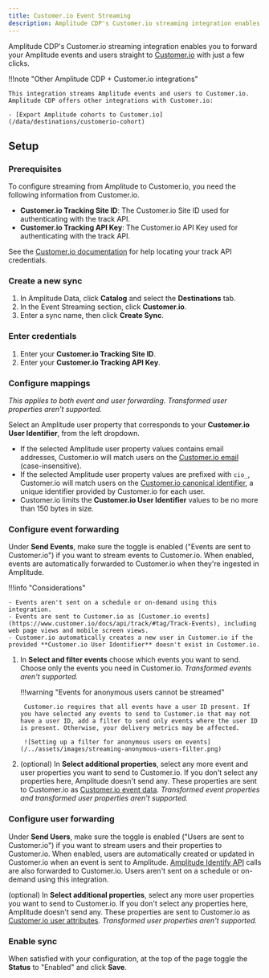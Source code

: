 ```yaml
---
title: Customer.io Event Streaming
description: Amplitude CDP's Customer.io streaming integration enables you to forward your Amplitude events and users straight to Customer.io with just a few clicks.
---
```


Amplitude CDP's Customer.io streaming integration enables you to forward your Amplitude events and users straight to [Customer.io](https://customer.io/) with just a few clicks.

!!!note "Other Amplitude CDP + Customer.io integrations"

    This integration streams Amplitude events and users to Customer.io. Amplitude CDP offers other integrations with Customer.io:

    - [Export Amplitude cohorts to Customer.io](/data/destinations/customerio-cohort)

## Setup

### Prerequisites

To configure streaming from Amplitude to Customer.io, you need the following information from Customer.io.

- **Customer.io Tracking Site ID**: The Customer.io Site ID used for authenticating with the track API.
- **Customer.io Tracking API Key**: The Customer.io API Key used for authenticating with the track API.

See the [Customer.io documentation](https://www.customer.io/docs/api/track/#section/Authentication/Basic-Auth-(Tracking-API-Key)) for help locating your track API credentials.

### Create a new sync

1. In Amplitude Data, click **Catalog** and select the **Destinations** tab.
2. In the Event Streaming section, click **Customer.io**.
3. Enter a sync name, then click **Create Sync**.

### Enter credentials

1. Enter your **Customer.io Tracking Site ID**.
2. Enter your **Customer.io Tracking API Key**.

### Configure mappings

_This applies to both event and user forwarding. Transformed user properties aren't supported._

Select an Amplitude user property that corresponds to your **Customer.io User Identifier**, from the left dropdown.

- If the selected Amplitude user property values contains email addresses, Customer.io will match users on the [Customer.io email](https://customer.io/docs/identifying-people/#identifiers) (case-insensitive).
- If the selected Amplitude user property values are prefixed with `cio_`, Customer.io will match users on the [Customer.io canonical identifier](https://customer.io/docs/identifying-people/#cio_id), a unique identifier provided by Customer.io for each user.
- Customer.io limits the **Customer.io User Identifier** values to be no more than 150 bytes in size.

### Configure event forwarding

Under **Send Events**, make sure the toggle is enabled ("Events are sent to Customer.io") if you want to stream events to Customer.io. When enabled, events are automatically forwarded to Customer.io when they're ingested in Amplitude.

!!!info "Considerations"

    - Events aren't sent on a schedule or on-demand using this integration.
    - Events are sent to Customer.io as [Customer.io events](https://www.customer.io/docs/api/track/#tag/Track-Events), including web page views and mobile screen views.
    - Customer.io automatically creates a new user in Customer.io if the provided **Customer.io User Identifier** doesn't exist in Customer.io.

1. In **Select and filter events** choose which events you want to send. Choose only the events you need in Customer.io. _Transformed events aren't supported._

    !!!warning "Events for anonymous users cannot be streamed"

        Customer.io requires that all events have a user ID present. If you have selected any events to send to Customer.io that may not have a user ID, add a filter to send only events where the user ID is present. Otherwise, your delivery metrics may be affected.

        ![Setting up a filter for anonymous users on events](/../assets/images/streaming-anonymous-users-filter.png)

2. (optional) In **Select additional properties**, select any more event and user properties you want to send to Customer.io. If you don't select any properties here, Amplitude doesn't send any. These properties are sent to Customer.io as [Customer.io event data](https://www.customer.io/docs/events/#event-name-and-data). _Transformed event properties and transformed user properties aren't supported._

### Configure user forwarding

Under **Send Users**, make sure the toggle is enabled ("Users are sent to Customer.io") if you want to stream users and their properties to Customer.io. When enabled, users are automatically created or updated in Customer.io when an event is sent to Amplitude. [Amplitude Identify API](https://www.docs.developers.amplitude.com/analytics/apis/identify-api/) calls are also forwarded to Customer.io. Users aren't sent on a schedule or on-demand using this integration.

(optional) In **Select additional properties**, select any more user properties you want to send to Customer.io. If you don't select any properties here, Amplitude doesn't send any. These properties are sent to Customer.io as [Customer.io user attributes](https://www.customer.io/docs/attributes/). _Transformed user properties aren't supported._

### Enable sync

When satisfied with your configuration, at the top of the page toggle the **Status** to "Enabled" and click **Save**.

